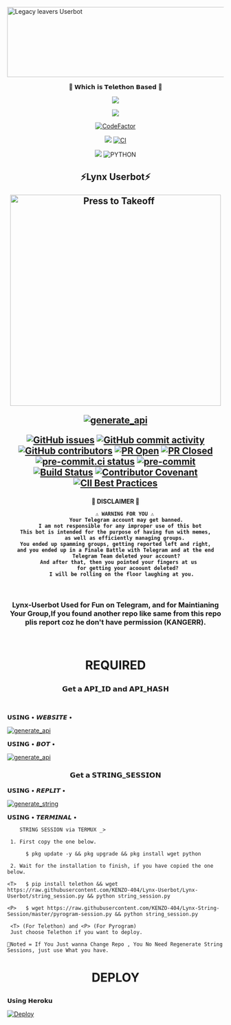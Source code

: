 <a href="https://cooltext.com"><img src="https://images.cooltext.com/5513591.gif" width="654" height="163" alt="Legacy leavers Userbot" /></a>
<p align="center"> 🚀 𝗪𝗵𝗶𝗰𝗵 𝗶𝘀 𝗧𝗲𝗹𝗲𝘁𝗵𝗼𝗻 𝗕𝗮𝘀𝗲𝗱 🚀</p>
<p align="center">
  <a href="https://github.com/KENZO-404/Lynx-Userbot/fork"><img src="https://img.shields.io/github/forks/KENZO-404/Lynx-Userbot?label=Fork&style=social"></a>
  </p>
<p align="center">
  <a href="https://github.com/KENZO-404/Lynx-Userbot"><img src="https://img.shields.io/github/stars/KENZO-404/Lynx-Userbot?style=social"></a>
  </p>

<p align="center">
<a href="https://www.codefactor.io/repository/github/kenzo-404/lynx-userbot"><img src="https://www.codefactor.io/repository/github/kenzo-404/lynx-userbot/badge?style=for-the-badge" alt="CodeFactor" /></a>
</p>

<p align="center">
<a href="https://github.com/KENZO-404/Lynx-Userbot/commits/Lynx-Userbot"><img src="https://img.shields.io/github/last-commit/KENZO-404/Lynx-Userbot?color=ff69b4&logo=github&logoColor=ff69b4&style=for-the-badge" /></a>
<a href="https://github.com/KENZO-404/Lynx-Userbot/actions/workflows/python-app.yml"><img src="https://img.shields.io/github/workflow/status/KENZO-404/Lynx-Userbot/FailChecker/Lynx-Userbot?style=for-the-badge&logo=github-actions&logoColor=aqua" alt="CI" /></a>
</p>
<p align="center">
<a href="https://pypi.org/project/Telethon/"><img src="https://img.shields.io/pypi/v/telethon?color=important&label=telethon&logo=python&logoColor=brightgreen&style=for-the-badge" /></a>
<img alt="PYTHON" src="https://img.shields.io/badge/PYTHON-v3.9.6-white?style=for-the-badge&logo=appveyor"/>
</p>

<h2 align="center">
⚡Lynx Userbot⚡
</p>

<p align="center">
<a href = "https://heroku.com/deploy?template=https://github.com/LEGACY-LEAVERS-TEAM/LEGACY-LEAVERS-USERBOT-/tree/Lynx-Userbot"><img src="https://telegra.ph/file/3e5a4478f5e213c1d1dea.jpg" alt="Press to Takeoff" width="490px"></a>
</p>
<p align="center">
<a href="https://github.com/KENZO-404/Lynx-Userbot/blob/Lynx-Userbot/LICENSE"><img src="https://img.shields.io/badge/LICENSE_UNDER-Raphielscape_Public_License_v1.d-yellow?style=for-the-badge&logo=github&logoColor=yellow" alt="generate_api"></a>
</p>

[![GitHub issues](https://img.shields.io/github/issues/KENZO-404/Lynx-Userbot?&style=plastic&logo=github)](https://github.com/KENZO-404/Lynx-Userbot/issues)
[![GitHub commit activity](https://img.shields.io/github/commit-activity/m/KENZO-404/Lynx-Userbot?&style=plastic&logo=github)](https://github.com/KENZO-404/Lynx-Userbot/graphs/commit-activity)
[![GitHub contributors](https://img.shields.io/github/contributors/KENZO-404/Lynx-Userbot?&style=plastic&logo=github)](https://GitHub.com/KENZO-404/Lynx-Userbot/graphs/contributors/)
[![PR Open](https://img.shields.io/github/issues-pr/KENZO-404/Lynx-Userbot?&style=plastic&logo=github)](https://github.com/KENZO-404/Lynx-Userbot/pulls)
[![PR Closed](https://img.shields.io/github/issues-pr-closed/KENZO-404/Lynx-Userbot?&style=plastic&logo=github)](https://github.com/KENZO-404/Lynx-Userbot/pulls?q=is:closed)
[![pre-commit.ci status](https://results.pre-commit.ci/badge/github/pre-commit/pre-commit/master.svg)](https://results.pre-commit.ci/latest/github/KENZO-404/Lynx-Userbot/Lynx-Userbot)
[![pre-commit](https://img.shields.io/badge/pre--commit-enabled-brightgreen?logo=pre-commit&logoColor=yellow)](https://github.com/KENZO-404/Lynx-Userbot)
[![Build Status](https://github.com/KENZO-404/Lynx-Userbot/workflows/pre-commit/badge.svg)](https://github.com/KENZO-404/Lynx-Userbot/actions)
[![Contributor Covenant](https://img.shields.io/badge/Contributor%20Covenant-2.0-4baaaa.svg)](https://github.com/KENZO-404/Lynx-Userbot/blob/Lynx-Userbot/CONTRIBUTING.md)
[![CII Best Practices](https://bestpractices.coreinfrastructure.org/projects/5079/badge)](https://bestpractices.coreinfrastructure.org/projects/5079)
<p align="center">
</p>

<h4 align="center"> 🚫 DISCLAIMER 🚫 </p>

```
      ⚠️ WARNING FOR YOU ⚠️
       Your Telegram account may get banned.
   I am not responsible for any improper use of this bot
This bot is intended for the purpose of having fun with memes,
      as well as efficiently managing groups.
You ended up spamming groups, getting reported left and right,
and you ended up in a Finale Battle with Telegram and at the end
       Telegram Team deleted your account?
  And after that, then you pointed your fingers at us
        for getting your acoount deleted?
    I will be rolling on the floor laughing at you.
```

<br>

<h3 align="center">Lynx-Userbot Used for Fun on Telegram, and for Maintianing Your Group,If you found another repo like same from this repo plis report coz he don't have permission (KANGERR).</h3>
<p align="center">&nbsp;</p>

<h1 align="center"> REQUIRED </p>

### <p align="center"> 𝗚𝗲𝘁 𝗮 𝗔𝗣𝗜_𝗜𝗗 𝗮𝗻𝗱 𝗔𝗣𝗜_𝗛𝗔𝗦𝗛 </p>
<br>

<p align="left"> 𝗨𝗦𝗜𝗡𝗚 • 𝙒𝙀𝘽𝙎𝙄𝙏𝙀 • </p>

<p align="left">
<a href="https://my.telegram.org"><img src="https://img.shields.io/badge/generate_api_id-via_web-red?style=for-the-badge&logo=repl.it" alt="generate_api" /></a>
</p>

<p align="left"> 𝗨𝗦𝗜𝗡𝗚 • 𝘽𝙊𝙏 • </p>

<p align="left">
<a href="https://t.me/MyTelegramDotOrg"><img src="https://img.shields.io/badge/generate_api_id-via_bot-green?style=for-the-badge&logo=repl.it" alt="generate_api" /></a>
</p>


### <p align="center"> 𝗚𝗲𝘁 𝗮 𝗦𝗧𝗥𝗜𝗡𝗚_𝗦𝗘𝗦𝗦𝗜𝗢𝗡 </p>


<p align="left"> 𝗨𝗦𝗜𝗡𝗚 • 𝙍𝙀𝙋𝙇𝙄𝙏 • </p>

<p align="left">
<a href="https://replit.com/@KENZO404/Lynx-String-Session#main.py"><img src="https://img.shields.io/badge/generate_string_session-via_replit-purple?style=for-the-badge&logo=repl.it" alt="generate_string" /></a>
</p>

<p align="left"> 𝗨𝗦𝗜𝗡𝗚 • 𝙏𝙀𝙍𝙈𝙄𝙉𝘼𝙇 • </p>

```
    STRING SESSION via TERMUX _>

 1. First copy the one below.

      $ pkg update -y && pkg upgrade && pkg install wget python

 2. Wait for the installation to finish, if you have copied the one below.

<T>   $ pip install telethon && wget https://raw.githubusercontent.com/KENZO-404/Lynx-Userbot/Lynx-Userbot/string_session.py && python string_session.py

<P>   $ wget https://raw.githubusercontent.com/KENZO-404/Lynx-String-Session/master/pyrogram-session.py && python string_session.py

 <T> (For Telethon) and <P> (For Pyrogram)
 Just choose Telethon if you want to deploy.

📌Noted = If You Just wanna Change Repo , You No Need Regenerate String Sessions, just use What you have.

```

### <h1 align="center"> DEPLOY </p>

<p align="left"> 𝗨𝘀𝗶𝗻𝗴 𝗛𝗲𝗿𝗼𝗸𝘂 </p>

[![Deploy](https://www.herokucdn.com/deploy/button.svg)](https://heroku.com/deploy?template=https://github.com/LEGACY-LEAVERS-TEAM/LEGACY-LEAVERS-USERBOTS)

 
